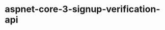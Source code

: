 # aspnet-core-3-signup-verification-api

<!-- /_[ENTER YOUR OWN SMTP OPTIONS OR CREATE FREE TEST ACCOUNT IN ONE CLICK AT https://ethereal.email/ It Use In appsettings.json]_/ -->
